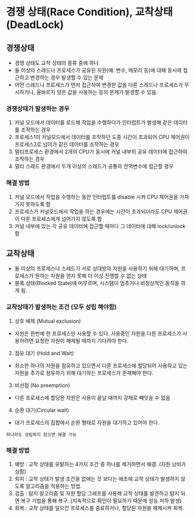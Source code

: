 # 경쟁 상태(Race Condition), 교착상태 (DeadLock)


## 경쟁상태

- 경쟁 상태도 교착 상태의 종류 중에 하나
- 둘 이상의 스레드나 프로세스가 공유된 자원(예: 변수, 메모리 등)에 대해 동시에 접근하고 변경하는 경우 발생할 수 있는 문제 
- 어떤 스레드나 프로세스가 먼저 접근하여 변경한 값을 다른 스레드나 프로세스가 무시하거나, 올바르지 않은 값을 사용하는 등의 문제가 발생할 수 있음.

### 경쟁상태가 발생하는 경우

1. 커널 모드에서 데이터를 로드해 작업을 수행하다가 인터럽트가 발생해 같은 데이터를 조작하는 경우
2. 프로세스1이 커널모드에서 데이터를 조작하던 도중 시간이 초과되어 CPU 제어권이 프로세스2로 넘어가 같은 데이터를 조작하는 경우
3. 멀티프로세스 환경에서 2개의 CPU가 동시에 커널 내부의 공유 데이터에 접근하여 조작하는 경우
4. 멀티 스레드 환경에서 두개 이상의 스레드가 공통의 전역변수에 접근할 경우 

### 해결 방법

1. 커널 모드에서 작업을 수행하는 동안 인터럽트를 disable 시켜 CPU 제어권을 가져가지 못하도록 함
2. 프로세스가 커널모드에서 작업을 하는 경우에는 시간이 초과되더라도 CPU 제어권이 다른 프로세스에게 넘어가지 않도록 함
3. 커널 내부에 있는 각 공유 데이터에 접근할 때마다 그 데이터에 대해 lock/unlock 함

## 교착상태

- 둘 이상의 프로세스나 스레드가 서로 상대방의 자원을 사용하기 위해 대기하며, 프로세스가 원하는 자원을 얻지 못해 더 이상 진행할 수 없는 상태
- 블록 상태(Blocked State)에 머무르며, 시스템이 멈추거나 비정상적인 동작을 하게 됨.

### 교착상태가 발생하는 조건 (모두 성립 해야함)

1. 상호 배제 (Mutual exclusion)
  - 자원은 한번에 한 프로세스만 사용할 수 있다. 사용중인 자원을 다른 프로세스가 사용하려면 요청한 자원이 해제될 때까지 기다려야 한다.

2. 점유 대기 (Hold and Wait)
  - 최소한 하나의 자원을 점유하고 있으면서 다른 프로세스에 할당되어 사용하고 있는 자원을 추가로 점유하기 위해 대기하는 프로세스가 존재해야 한다. 

3. 비선점 (No preemption)
  - 다른 프로세스에 할당된 자원은 사용이 끝날 때까지 강제로 빼앗을 수 없음

4. 순환 대기(Circular wait)
  - 대기 프로세스의 집합에서 순환 형태로 자원을 대기하고 있어야 한다.

```하나라도 성립하지 않으면 해결 가능```

### 해결 방법

1. 예방 : 교착 상태를 유발하는 4가지 조건 중 하나를 제거하면서 해결. (자원 낭비가 심함)
2. 회피 : 교착 상태가 발생 조건을 없애는 것 보다는 애초에 교착 상태가 발생하지 않도록 알고리즘을 적용하는 방법.
3. 검출 : 탐지 알고리즘 및 자원 할당 그래프를 사용해 교착 상태를 발견하고 탐지 되면 복구 기법을 통해 복구. (지속적으로 확인이 필요하기 때문에 성능 저하 발생)
4. 회복 : 교착 상태를 일으킨 프로세스를 종료하거나, 할당된 자원을 해제시켜 회복.
